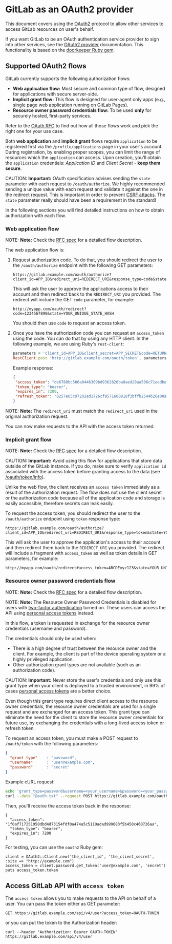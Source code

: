# GitLab as an OAuth2 provider

This document covers using the [OAuth2](https://oauth.net/2/) protocol to allow
other services to access GitLab resources on user's behalf.

If you want GitLab to be an OAuth authentication service provider to sign into
other services, see the [OAuth2 provider](../integration/oauth_provider.md)
documentation. This functionality is based on the
[doorkeeper Ruby gem](https://github.com/doorkeeper-gem/doorkeeper).

## Supported OAuth2 flows

GitLab currently supports the following authorization flows:

- **Web application flow:** Most secure and common type of flow, designed for
  applications with secure server-side.
- **Implicit grant flow:** This flow is designed for user-agent only apps (e.g., single
  page web application running on GitLab Pages).
- **Resource owner password credentials flow:** To be used **only** for securely
  hosted, first-party services.

Refer to the [OAuth RFC](https://tools.ietf.org/html/rfc6749) to find out
how all those flows work and pick the right one for your use case.

Both **web application** and **implicit grant** flows require `application` to be
registered first via the `/profile/applications` page in your user's account.
During registration, by enabling proper scopes, you can limit the range of
resources which the `application` can access. Upon creation, you'll obtain the
`application` credentials: _Application ID_ and _Client Secret_ - **keep them secure**.

CAUTION: **Important:**
OAuth specification advises sending the `state` parameter with each request to
`/oauth/authorize`. We highly recommended sending a unique value with each request
and validate it against the one in the redirect request. This is important in
order to prevent [CSRF attacks](https://www.owasp.org/index.php/Cross-Site_Request_Forgery_(CSRF)).
The `state` parameter really should have been a requirement in the standard!

In the following sections you will find detailed instructions on how to obtain
authorization with each flow.

### Web application flow

NOTE: **Note:**
Check the [RFC spec](https://tools.ietf.org/html/rfc6749#section-4.1) for a
detailed flow description.

The web application flow is:

1. Request authorization code. To do that, you should redirect the user to the
   `/oauth/authorize` endpoint with the following GET parameters:

   ```
   https://gitlab.example.com/oauth/authorize?client_id=APP_ID&redirect_uri=REDIRECT_URI&response_type=code&state=YOUR_UNIQUE_STATE_HASH
   ```

   This will ask the user to approve the applications access to their account and
   then redirect back to the `REDIRECT_URI` you provided. The redirect will
   include the GET `code` parameter, for example:

   ```
   http://myapp.com/oauth/redirect?code=1234567890&state=YOUR_UNIQUE_STATE_HASH
   ```

   You should then use `code` to request an access token.

1. Once you have the authorization code you can request an `access_token` using the
   code. You can do that by using any HTTP client. In the following example,
   we are using Ruby's `rest-client`:

   ```ruby
   parameters = 'client_id=APP_ID&client_secret=APP_SECRET&code=RETURNED_CODE&grant_type=authorization_code&redirect_uri=REDIRECT_URI'
   RestClient.post 'http://gitlab.example.com/oauth/token', parameters
   ```

   Example response:

   ```json
   {
    "access_token": "de6780bc506a0446309bd9362820ba8aed28aa506c71eedbe1c5c4f9dd350e54",
    "token_type": "bearer",
    "expires_in": 7200,
    "refresh_token": "8257e65c97202ed1726cf9571600918f3bffb2544b26e00a61df9897668c33a1"
   }
   ```

NOTE: **Note:**
The `redirect_uri` must match the `redirect_uri` used in the original
authorization request.

You can now make requests to the API with the access token returned.

### Implicit grant flow

NOTE: **Note:**
Check the [RFC spec](https://tools.ietf.org/html/rfc6749#section-4.2) for a
detailed flow description.

CAUTION: **Important:**
Avoid using this flow for applications that store data outside of the GitLab
instance. If you do, make sure to verify `application id` associated with the
access token before granting access to the data
(see [/oauth/token/info](https://github.com/doorkeeper-gem/doorkeeper/wiki/API-endpoint-descriptions-and-examples#get----oauthtokeninfo)).

Unlike the web flow, the client receives an `access token` immediately as a
result of the authorization request. The flow does not use the client secret
or the authorization code because all of the application code and storage is
easily accessible, therefore secrets can leak easily.

To request the access token, you should redirect the user to the
`/oauth/authorize` endpoint using `token` response type:

```
https://gitlab.example.com/oauth/authorize?client_id=APP_ID&redirect_uri=REDIRECT_URI&response_type=token&state=YOUR_UNIQUE_STATE_HASH
```

This will ask the user to approve the application's access to their account and
then redirect them back to the `REDIRECT_URI` you provided. The redirect
will include a fragment with `access_token` as well as token details in GET
parameters, for example:

```
http://myapp.com/oauth/redirect#access_token=ABCDExyz123&state=YOUR_UNIQUE_STATE_HASH&token_type=bearer&expires_in=3600
```

### Resource owner password credentials flow

NOTE: **Note:**
Check the [RFC spec](https://tools.ietf.org/html/rfc6749#section-4.3) for a
detailed flow description.

NOTE: **Note:**
The Resource Owner Password Credentials is disabled for users with [two-factor
authentication](../user/profile/account/two_factor_authentication.md) turned on.
These users can access the API using [personal access tokens](../user/profile/personal_access_tokens.md)
instead.

In this flow, a token is requested in exchange for the resource owner credentials
(username and password).

The credentials should only be used when:

- There is a high degree of trust between the resource owner and the client. For
  example, the client is part of the device operating system or a highly
  privileged application.
- Other authorization grant types are not available (such as an authorization code).

CAUTION: **Important:**
Never store the user's credentials and only use this grant type when your client
is deployed to a trusted environment, in 99% of cases
[personal access tokens](../user/profile/personal_access_tokens.md) are a better
choice.

Even though this grant type requires direct client access to the resource owner
credentials, the resource owner credentials are used for a single request and
are exchanged for an access token. This grant type can eliminate the need for
the client to store the resource owner credentials for future use, by exchanging
the credentials with a long-lived access token or refresh token.

To request an access token, you must make a POST request to `/oauth/token` with
the following parameters:

```json
{
  "grant_type"    : "password",
  "username"      : "user@example.com",
  "password"      : "secret"
}
```

Example cURL request:

```sh
echo 'grant_type=password&username=<your_username>&password=<your_password>' > auth.txt
curl --data "@auth.txt" --request POST https://gitlab.example.com/oauth/token
```

Then, you'll receive the access token back in the response:

```
{
  "access_token": "1f0af717251950dbd4d73154fdf0a474a5c5119adad999683f5b450c460726aa",
  "token_type": "bearer",
  "expires_in": 7200
}
```

For testing, you can use the `oauth2` Ruby gem:

```
client = OAuth2::Client.new('the_client_id', 'the_client_secret', :site => "http://example.com")
access_token = client.password.get_token('user@example.com', 'secret')
puts access_token.token
```

##  Access GitLab API with `access token`

The `access token` allows you to make requests to the API on behalf of a user.
You can pass the token either as GET parameter:

```
GET https://gitlab.example.com/api/v4/user?access_token=OAUTH-TOKEN
```

or you can put the token to the Authorization header:

```
curl --header "Authorization: Bearer OAUTH-TOKEN" https://gitlab.example.com/api/v4/user
```

